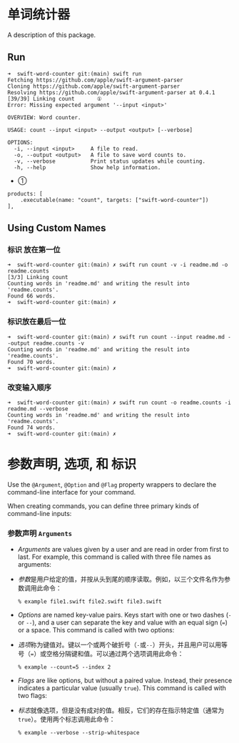 # 单词统计器

A description of this package.

## Run

```
➜  swift-word-counter git:(main) swift run
Fetching https://github.com/apple/swift-argument-parser
Cloning https://github.com/apple/swift-argument-parser
Resolving https://github.com/apple/swift-argument-parser at 0.4.1
[39/39] Linking count       ①
Error: Missing expected argument '--input <input>'

OVERVIEW: Word counter.

USAGE: count --input <input> --output <output> [--verbose]

OPTIONS:
  -i, --input <input>     A file to read. 
  -o, --output <output>   A file to save word counts to. 
  -v, --verbose           Print status updates while counting. 
  -h, --help              Show help information.
```

- ①

```
products: [
    .executable(name: "count", targets: ["swift-word-counter"])
],
```
## Using Custom Names

### 标识 放在第一位

```
➜  swift-word-counter git:(main) ✗ swift run count -v -i readme.md -o readme.counts
[3/3] Linking count
Counting words in 'readme.md' and writing the result into 'readme.counts'.
Found 66 words.
➜  swift-word-counter git:(main) ✗
```

### 标识放在最后一位

```
➜  swift-word-counter git:(main) ✗ swift run count --input readme.md --output readme.counts -v
Counting words in 'readme.md' and writing the result into 'readme.counts'.
Found 70 words.
➜  swift-word-counter git:(main) ✗
```

### 改变输入顺序
```
➜  swift-word-counter git:(main) ✗ swift run count -o readme.counts -i readme.md --verbose
Counting words in 'readme.md' and writing the result into 'readme.counts'.
Found 74 words.
➜  swift-word-counter git:(main) ✗ 
````
# 参数声明, 选项, 和 标识

Use the `@Argument`, `@Option` and `@Flag` property wrappers to declare the command-line interface for your command.

When creating commands, you can define three primary kinds of command-line inputs:

### 参数声明  `Arguments`
- *Arguments* are values given by a user and are read in order from first to last. For example, this command is called with three file names as arguments:

- *参数*是用户给定的值，并按从头到尾的顺序读取。例如，以三个文件名作为参数调用此命令：

  ```
  % example file1.swift file2.swift file3.swift
  ```

- *Options* are named key-value pairs. Keys start with one or two dashes (`-` or `--`), and a user can separate the key and value with an equal sign (`=`) or a space. This command is called with two options:

- *选项*称为键值对。键以一个或两个破折号（`-`或`--`）开头，并且用户可以用等号（`=`）或空格分隔键和值。可以通过两个选项调用此命令：

  ```
  % example --count=5 --index 2
  ```

- *Flags* are like options, but without a paired value. Instead, their presence indicates a particular value (usually `true`). This command is called with two flags:

- *标志*就像选项，但是没有成对的值。相反，它们的存在指示特定值（通常为`true`）。使用两个标志调用此命令：

  ```
  % example --verbose --strip-whitespace
  ```












